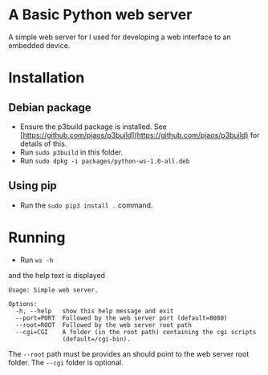 # A Basic Python web server
A simple web server for I used for developing a web interface to an embedded 
device. 

# Installation

## Debian package

- Ensure the p3build package is installed. See [https://github.com/pjaos/p3build](https://github.com/pjaos/p3build) for details of this.
- Run `sudo p3build` in this folder.
- Run `sudo dpkg -i packages/python-ws-1.0-all.deb`

## Using pip

- Run the `sudo pip3 install .` command.

# Running 

- Run `ws -h`

and the help text is displayed

```
Usage: Simple web server.

Options:
  -h, --help   show this help message and exit
  --port=PORT  Followed by the web server port (default=8080)
  --root=ROOT  Followed by the web server root path
  --cgi=CGI    A folder (in the root path) containing the cgi scripts
               (default=/cgi-bin).

```

The `--root` path must be provides an should point to the web server root folder.
The `--cgi` folder is optional.
